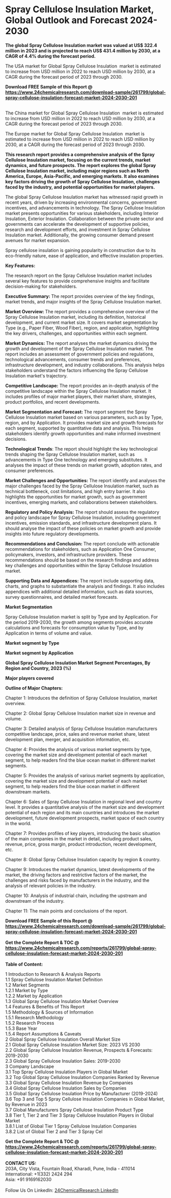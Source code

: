 <h1>Spray Cellulose Insulation Market, Global Outlook and Forecast 2024-2030</h1><p><strong>The global Spray Cellulose Insulation market was valued at US$ 322.4 million in 2023 and is projected to reach US$ 431.4 million by 2030, at a CAGR of 4.4% during the forecast period.</strong></p><p>
</p><p>The USA market for Global Spray Cellulose Insulation  market is estimated to increase from USD million in 2022 to reach USD million by 2030, at a CAGR during the forecast period of 2023 through 2030.</p><div><b>Download FREE Sample of this Report @ 
            <a href="https://www.24chemicalresearch.com/download-sample/261799/global-spray-cellulose-insulation-forecast-market-2024-2030-201">
            https://www.24chemicalresearch.com/download-sample/261799/global-spray-cellulose-insulation-forecast-market-2024-2030-201</a></b></div><br><p>
</p><p>The China market for Global Spray Cellulose Insulation  market is estimated to increase from USD million in 2022 to reach USD million by 2030, at a CAGR during the forecast period of 2023 through 2030.</p><p>
</p><p>The Europe market for Global Spray Cellulose Insulation  market is estimated to increase from USD million in 2022 to reach USD million by 2030, at a CAGR during the forecast period of 2023 through 2030.</p><p>
</p><p><strong>This research report provides a comprehensive analysis of the Spray Cellulose Insulation market, focusing on the current trends, market dynamics, and future prospects. The report explores the global Spray Cellulose Insulation market, including major regions such as North America, Europe, Asia-Pacific, and emerging markets. It also examines key factors driving the growth of Spray Cellulose Insulation, challenges faced by the industry, and potential opportunities for market players.</strong></p><p>
The global Spray Cellulose Insulation market has witnessed rapid growth in recent years, driven by increasing environmental concerns, government incentives, and advancements in technology. The Spray Cellulose Insulation market presents opportunities for various stakeholders, including Interior Insulation, Exterior Insulation. Collaboration between the private sector and governments can accelerate the development of supportive policies, research and development efforts, and investment in Spray Cellulose Insulation market. Additionally, the growing consumer demand present avenues for market expansion.</p><p>
Spray cellulose insulation is gaining popularity in construction due to its eco-friendly nature, ease of application, and effective insulation properties.</p><p>
<strong>Key Features:</strong></p><p>
The research report on the Spray Cellulose Insulation market includes several key features to provide comprehensive insights and facilitate decision-making for stakeholders.</p><p>
<strong>Executive Summary: </strong>The report provides overview of the key findings, market trends, and major insights of the Spray Cellulose Insulation market.</p><p>
<strong>Market Overview: </strong>The report provides a comprehensive overview of the Spray Cellulose Insulation market, including its definition, historical development, and current market size. It covers market segmentation by Type (e.g., Paper Fiber, Wood Fiber), region, and application, highlighting the key drivers, challenges, and opportunities within each segment.</p><p>
<strong>Market Dynamics: </strong>The report analyses the market dynamics driving the growth and development of the Spray Cellulose Insulation market. The report includes an assessment of government policies and regulations, technological advancements, consumer trends and preferences, infrastructure development, and industry collaborations. This analysis helps stakeholders understand the factors influencing the Spray Cellulose Insulation market's trajectory.</p><p>
<strong>Competitive Landscape:</strong> The report provides an in-depth analysis of the competitive landscape within the Spray Cellulose Insulation market. It includes profiles of major market players, their market share, strategies, product portfolios, and recent developments.</p><p>
<strong>Market Segmentation and Forecast: </strong>The report segment the Spray Cellulose Insulation market based on various parameters, such as by Type, region, and by Application. It provides market size and growth forecasts for each segment, supported by quantitative data and analysis. This helps stakeholders identify growth opportunities and make informed investment decisions.</p><p>
<strong>Technological Trends</strong>: The report should highlight the key technological trends shaping the Spray Cellulose Insulation market, such as advancements in Type One technology and emerging substitutes. It analyses the impact of these trends on market growth, adoption rates, and consumer preferences.</p><p>
<strong>Market Challenges and Opportunities:</strong> The report identify and analyses the major challenges faced by the Spray Cellulose Insulation market, such as technical bottleneck, cost limitations, and high entry barrier. It also highlights the opportunities for market growth, such as government incentives, emerging markets, and collaborations between stakeholders.</p><p>
<strong>Regulatory and Policy Analysis:</strong> The report should assess the regulatory and policy landscape for Spray Cellulose Insulation, including government incentives, emission standards, and infrastructure development plans. It should analyse the impact of these policies on market growth and provide insights into future regulatory developments.</p><p>
<strong>Recommendations and Conclusion: </strong>The report conclude with actionable recommendations for stakeholders, such as Application One Consumer, policymakers, investors, and infrastructure providers. These recommendations should be based on the research findings and address key challenges and opportunities within the Spray Cellulose Insulation market.</p><p>
<strong>Supporting Data and Appendices:</strong> The report include supporting data, charts, and graphs to substantiate the analysis and findings. It also includes appendices with additional detailed information, such as data sources, survey questionnaires, and detailed market forecasts.</p><p>
<strong>Market Segmentation</strong></p><p>
Spray Cellulose Insulation market is split by Type and by Application. For the period 2019-2030, the growth among segments provides accurate calculations and forecasts for consumption value by Type, and by Application in terms of volume and value.</p><p>
<strong>Market segment by Type</strong></p><p>
</p><p>
</p><p><strong>Market segment by Application</strong></p><p>
</p><p>
</p><p><strong>Global Spray Cellulose Insulation Market Segment Percentages, By Region and Country, 2023 (%)</strong></p><p>
</p><p>
</p><p><strong>Major players covered</strong></p><p>
</p><p>
</p><p><strong>Outline of Major Chapters:</strong></p><p>
Chapter 1: Introduces the definition of Spray Cellulose Insulation, market overview.</p><p>
Chapter 2: Global Spray Cellulose Insulation market size in revenue and volume.</p><p>
Chapter 3: Detailed analysis of Spray Cellulose Insulation manufacturers competitive landscape, price, sales and revenue market share, latest development plan, merger, and acquisition information, etc.</p><p>
Chapter 4: Provides the analysis of various market segments by type, covering the market size and development potential of each market segment, to help readers find the blue ocean market in different market segments.</p><p>
Chapter 5: Provides the analysis of various market segments by application, covering the market size and development potential of each market segment, to help readers find the blue ocean market in different downstream markets.</p><p>
Chapter 6: Sales of Spray Cellulose Insulation in regional level and country level. It provides a quantitative analysis of the market size and development potential of each region and its main countries and introduces the market development, future development prospects, market space of each country in the world.</p><p>
Chapter 7: Provides profiles of key players, introducing the basic situation of the main companies in the market in detail, including product sales, revenue, price, gross margin, product introduction, recent development, etc.</p><p>
Chapter 8: Global Spray Cellulose Insulation capacity by region &amp; country.</p><p>
Chapter 9: Introduces the market dynamics, latest developments of the market, the driving factors and restrictive factors of the market, the challenges and risks faced by manufacturers in the industry, and the analysis of relevant policies in the industry.</p><p>
Chapter 10: Analysis of industrial chain, including the upstream and downstream of the industry.</p><p>
Chapter 11: The main points and conclusions of the report.</p><div><b>Download FREE Sample of this Report @ 
            <a href="https://www.24chemicalresearch.com/download-sample/261799/global-spray-cellulose-insulation-forecast-market-2024-2030-201">
            https://www.24chemicalresearch.com/download-sample/261799/global-spray-cellulose-insulation-forecast-market-2024-2030-201</a></b></div><br><div><b>Get the Complete Report & TOC @ 
            <a href="https://www.24chemicalresearch.com/reports/261799/global-spray-cellulose-insulation-forecast-market-2024-2030-201">
            https://www.24chemicalresearch.com/reports/261799/global-spray-cellulose-insulation-forecast-market-2024-2030-201</a></b></div><br>
            <b>Table of Content:</b><p>1 Introduction to Research & Analysis Reports<br />
    1.1 Spray Cellulose Insulation Market Definition<br />
    1.2 Market Segments<br />
        1.2.1 Market by Type<br />
        1.2.2 Market by Application<br />
    1.3 Global Spray Cellulose Insulation Market Overview<br />
    1.4 Features & Benefits of This Report<br />
    1.5 Methodology & Sources of Information<br />
        1.5.1 Research Methodology<br />
        1.5.2 Research Process<br />
        1.5.3 Base Year<br />
        1.5.4 Report Assumptions & Caveats<br />
2 Global Spray Cellulose Insulation Overall Market Size<br />
    2.1 Global Spray Cellulose Insulation Market Size: 2023 VS 2030<br />
    2.2 Global Spray Cellulose Insulation Revenue, Prospects & Forecasts: 2019-2030<br />
    2.3 Global Spray Cellulose Insulation Sales: 2019-2030<br />
3 Company Landscape<br />
    3.1 Top Spray Cellulose Insulation Players in Global Market<br />
    3.2 Top Global Spray Cellulose Insulation Companies Ranked by Revenue<br />
    3.3 Global Spray Cellulose Insulation Revenue by Companies<br />
    3.4 Global Spray Cellulose Insulation Sales by Companies<br />
    3.5 Global Spray Cellulose Insulation Price by Manufacturer (2019-2024)<br />
    3.6 Top 3 and Top 5 Spray Cellulose Insulation Companies in Global Market, by Revenue in 2023<br />
    3.7 Global Manufacturers Spray Cellulose Insulation Product Type<br />
    3.8 Tier 1, Tier 2 and Tier 3 Spray Cellulose Insulation Players in Global Market<br />
        3.8.1 List of Global Tier 1 Spray Cellulose Insulation Companies<br />
        3.8.2 List of Global Tier 2 and Tier 3 Spray Cel</p><div><b>Get the Complete Report & TOC @ 
            <a href="https://www.24chemicalresearch.com/reports/261799/global-spray-cellulose-insulation-forecast-market-2024-2030-201">
            https://www.24chemicalresearch.com/reports/261799/global-spray-cellulose-insulation-forecast-market-2024-2030-201</a></b></div><br><b>CONTACT US:</b><br>
            203A, City Vista, Fountain Road, Kharadi, Pune, India - 411014<br>
            International: +1(332) 2424 294<br>
            Asia: +91 9169162030 <br><br>
            Follow Us On LinkedIn: <a href="https://www.linkedin.com/company/24chemicalresearch/">24ChemicalResearch LinkedIn</a>